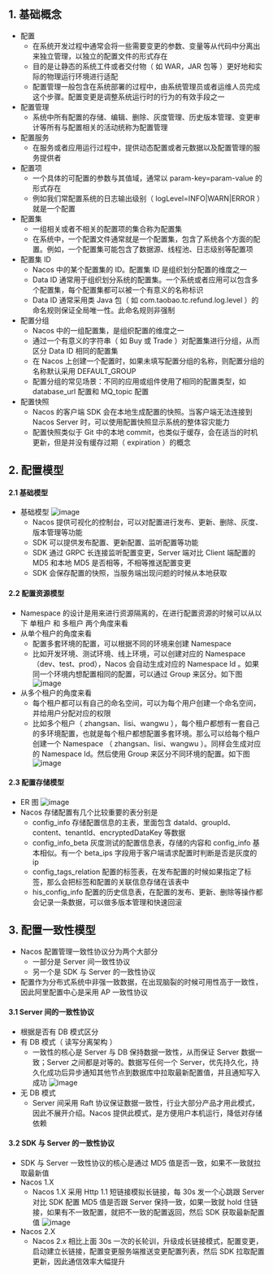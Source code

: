 ## 1. 基础概念

- 配置
  - 在系统开发过程中通常会将⼀些需要变更的参数、变量等从代码中分离出来独立管理，以独立的配置文件的形式存在
  - 目的是让静态的系统工件或者交付物（ 如 WAR，JAR 包等 ）更好地和实际的物理运行环境进行适配
  - 配置管理⼀般包含在系统部署的过程中，由系统管理员或者运维人员完成这个步骤。配置变更是调整系统运行时的行为的有效手段之⼀
- 配置管理
  - 系统中所有配置的存储、编辑、删除、灰度管理、历史版本管理、变更审计等所有与配置相关的活动统称为配置管理
- 配置服务
  - 在服务或者应用运行过程中，提供动态配置或者元数据以及配置管理的服务提供者
- 配置项
  - 一个具体的可配置的参数与其值域，通常以 param-key=param-value 的形式存在
  - 例如我们常配置系统的日志输出级别（ logLevel=INFO|WARN|ERROR ） 就是一个配置
- 配置集
  - 一组相关或者不相关的配置项的集合称为配置集
  - 在系统中，一个配置文件通常就是一个配置集，包含了系统各个方面的配置。例如，一个配置集可能包含了数据源、线程池、日志级别等配置项
- 配置集 ID
  - Nacos 中的某个配置集的 ID。配置集 ID 是组织划分配置的维度之一
  - Data ID 通常用于组织划分系统的配置集。一个系统或者应用可以包含多个配置集，每个配置集都可以被一个有意义的名称标识
  - Data ID 通常采用类 Java 包（ 如 com.taobao.tc.refund.log.level ）的命名规则保证全局唯一性。此命名规则非强制
- 配置分组
  - Nacos 中的一组配置集，是组织配置的维度之一
  - 通过一个有意义的字符串（ 如 Buy 或 Trade ）对配置集进行分组，从而区分 Data ID 相同的配置集
  - 在 Nacos 上创建一个配置时，如果未填写配置分组的名称，则配置分组的名称默认采用 DEFAULT_GROUP
  - 配置分组的常见场景：不同的应用或组件使用了相同的配置类型，如 database_url 配置和 MQ_topic 配置
- 配置快照
  - Nacos 的客户端 SDK 会在本地生成配置的快照。当客户端无法连接到 Nacos Server 时，可以使用配置快照显示系统的整体容灾能力
  - 配置快照类似于 Git 中的本地 commit，也类似于缓存，会在适当的时机更新，但是并没有缓存过期（ expiration ）的概念

## 2. 配置模型

#### 2.1 基础模型

- 基础模型
  ![image](https://github.com/user-attachments/assets/a95c4e2d-191c-487e-a0df-d68c4fd0d582)
  - Nacos 提供可视化的控制台，可以对配置进行发布、更新、删除、灰度、版本管理等功能
  - SDK 可以提供发布配置、更新配置、监听配置等功能
  - SDK 通过 GRPC 长连接监听配置变更，Server 端对比 Client 端配置的 MD5 和本地 MD5 是否相等，不相等推送配置变更
  - SDK 会保存配置的快照，当服务端出现问题的时候从本地获取

#### 2.2 配置资源模型

- Namespace 的设计是用来进行资源隔离的，在进行配置资源的时候可以从以下 单租户 和 多租户 两个角度来看
- 从单个租户的角度来看
  - 配置多套环境的配置，可以根据不同的环境来创建 Namespace
  - 比如开发环境、测试环境、线上环境，可以创建对应的 Namespace（dev、test、prod），Nacos 会自动生成对应的 Namespace Id 。如果同⼀个环境内想配置相同的配置，可以通过 Group 来区分。如下图
    ![image](https://github.com/user-attachments/assets/ca6837c6-e76f-42b3-a465-b91384044b60)
- 从多个租户的角度来看
  - 每个租户都可以有自己的命名空间，可以为每个用户创建⼀个命名空间，并给用户分配对应的权限
  - 比如多个租户（ zhangsan、lisi、wangwu ），每个租户都想有⼀套自己的多环境配置，也就是每个租户都想配置多套环境。那么可以给每个租户创建⼀个 Namespace （ zhangsan、lisi、wangwu ）。同样会生成对应的 Namespace Id。然后使用 Group 来区分不同环境的配置。如下图
    ![image](https://github.com/user-attachments/assets/ac03f6ce-8066-4727-afc3-efef36bf77b0)

#### 2.3 配置存储模型

- ER 图
  ![image](https://github.com/user-attachments/assets/ac9c54f5-d821-4eeb-9490-813cefb2356d)
- Nacos 存储配置有几个比较重要的表分别是
  - config_info 存储配置信息的主表，里面包含 dataId、groupId、content、tenantId、encryptedDataKey 等数据
  - config_info_beta 灰度测试的配置信息表，存储的内容和 config_info 基本相似。有⼀个 beta_ips 字段用于客户端请求配置时判断是否是灰度的 ip
  - config_tags_relation 配置的标签表，在发布配置的时候如果指定了标签，那么会把标签和配置的关联信息存储在该表中
  - his_config_info 配置的历史信息表，在配置的发布、更新、删除等操作都会记录⼀条数据，可以做多版本管理和快速回滚

## 3. 配置一致性模型

- Nacos 配置管理一致性协议分为两个大部分
  - 一部分是 Server 间一致性协议
  - 另一个是 SDK 与 Server 的一致性协议
- 配置作为分布式系统中非强一致数据，在出现脑裂的时候可用性高于一致性，因此阿里配置中心是采用 AP 一致性协议

#### 3.1 Server 间的一致性协议

- 根据是否有 DB 模式区分
- 有 DB 模式（ 读写分离架构 ）
  - 一致性的核心是 Server 与 DB 保持数据一致性，从而保证 Server 数据一致；Server 之间都是对等的。数据写任何一个 Server，优先持久化，持久化成功后异步通知其他节点到数据库中拉取最新配置值，并且通知写入成功
    ![image](https://github.com/user-attachments/assets/3d90bec4-adef-488a-8fd6-1739c438a165)
- 无 DB 模式
  - Server 间采用 Raft 协议保证数据一致性，行业大部分产品才用此模式，因此不展开介绍。Nacos 提供此模式，是方便用户本机运行，降低对存储依赖

#### 3.2 SDK 与 Server 的一致性协议

- SDK 与 Server 一致性协议的核心是通过 MD5 值是否一致，如果不一致就拉取最新值
- Nacos 1.X
  - Nacos 1.X 采用 Http 1.1 短链接模拟长链接，每 30s 发一个心跳跟 Server 对比 SDK 配置 MD5 值是否跟 Server 保持一致，如果一致就 hold 住链接，如果有不一致配置，就把不一致的配置返回，然后 SDK 获取最新配置值
    ![image](https://github.com/user-attachments/assets/8809ab6c-941f-4afc-94b5-4fe68c88f4b4)
- Nacos 2.X
  - Nacos 2.x 相比上面 30s 一次的长轮训，升级成长链接模式，配置变更，启动建立长链接，配置变更服务端推送变更配置列表，然后 SDK 拉取配置更新，因此通信效率大幅提升
